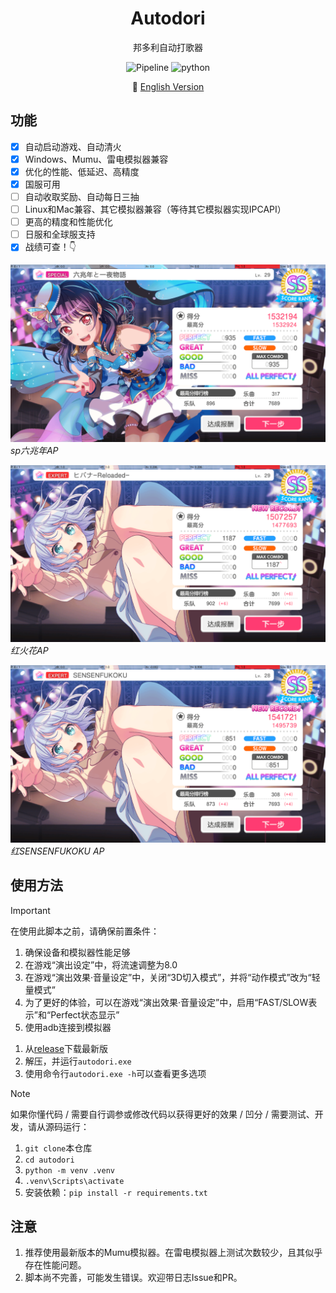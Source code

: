 <div align="center">

# Autodori  

邦多利自动打歌器

![Pipeline](https://img.shields.io/badge/Pipeline-%23454545?logo=paddypower&logoColor=%23FFFFFF)  ![python](https://img.shields.io/badge/Python-3776AB?logo=python&logoColor=white)  

📘 [English Version](./README.en.md)
</div>

## 功能

- [x] 自动启动游戏、自动清火
- [x] Windows、Mumu、雷电模拟器兼容
- [x] 优化的性能、低延迟、高精度
- [x] 国服可用
- [ ] 自动收取奖励、自动每日三抽
- [ ] Linux和Mac兼容、其它模拟器兼容（等待其它模拟器实现IPCAPI）
- [ ] 更高的精度和性能优化
- [ ] 日服和全球服支持
- [x] 战绩可查！👇

![ ](./docs/achievements/六兆年.png)  
*sp六兆年AP*

![ ](./docs/achievements/火花.png)  
*红火花AP*

![ ](./docs/achievements/SENSENFUKOKU.png)  
*红SENSENFUKOKU AP*

## 使用方法

> [!IMPORTANT]  
> 在使用此脚本之前，请确保前置条件：
>
> 1. 确保设备和模拟器性能足够
> 1. 在游戏“演出设定”中，将流速调整为8.0
> 1. 在游戏“演出效果·音量设定”中，关闭“3D切入模式”，并将“动作模式”改为“轻量模式”
> 1. 为了更好的体验，可以在游戏“演出效果·音量设定”中，启用“FAST/SLOW表示”和“Perfect状态显示”
> 1. 使用adb连接到模拟器

1. 从[release](https://github.com/EvATive7/autodori/releases)下载最新版  
2. 解压，并运行`autodori.exe`
3. 使用命令行`autodori.exe -h`可以查看更多选项

> [!NOTE]  
> 如果你懂代码 / 需要自行调参或修改代码以获得更好的效果 / 凹分 / 需要测试、开发，请从源码运行：  
>
> 1. `git clone`本仓库
> 1. `cd autodori`
> 1. `python -m venv .venv`
> 1. `.venv\Scripts\activate`
> 1. 安装依赖：`pip install -r requirements.txt`

## 注意

1. 推荐使用最新版本的Mumu模拟器。在雷电模拟器上测试次数较少，且其似乎存在性能问题。
1. 脚本尚不完善，可能发生错误。欢迎带日志Issue和PR。
